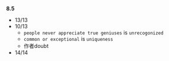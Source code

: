 **8.5**
- 13/13
- 10/13
	- `people never appreciate true geniuses` is `unrecogonized`
	- `common or exceptional` is `uniqueness`
	- 作者doubt
- 14/14